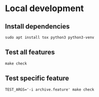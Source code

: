 # Local development
## Install dependencies
```shell
sudo apt install tox python3 python3-venv
```

## Test all features
```shell
make check
```

## Test specific feature
```shell
TEST_ARGS='-i archive.feature' make check
```
